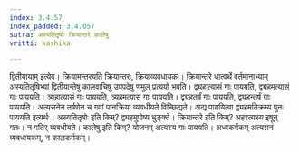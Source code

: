 ```yaml
---
index: 3.4.57
index_padded: 3.4.057
sutra: अस्यतितृषोः क्रियान्तरे कालेषु
vritti: kashika

---
```

द्वितीयायाम् इत्येव। क्रियामन्तरयति क्रियान्तरः, क्रियाव्यवधायकः। क्रियान्तरे धात्वर्थे वर्तमानाभ्याम् अस्यतितृषिभ्यां द्वितीयान्तेषु कालवाचिषु उपपदेषु णमुल् प्रत्ययो भवति। द्व्यहात्यासं गाः पाययति, द्व्यहमत्यासं गाः पाययति। त्र्यहात्यासं गाः पाययति, त्र्यहमत्यासं गाः पाययति। द्व्यहतर्षं गाः पाययति, द्व्यहन्तर्षं गाः पाययति। अत्यसनेन तर्षणेन च गवां पानक्रिया व्यवधीयते विच्छिद्यते। अद्य पाययित्वा द्व्यहमतिक्रम्य पुनः पाययति इत्यर्थः। अस्यतितृषोः इति किम्? द्व्यहमुपोष्य भुङ्क्ते। क्रियान्तरे इति किम्? अहरत्यस्य इषून् गतः। न गतिर् व्यवधीयते। कालेषु इति किम्? योजनम् अत्यस्य गाः पाययति। अध्वकर्मकम् अत्यसनं व्यवधायकम्, न कालकर्मकम्।
